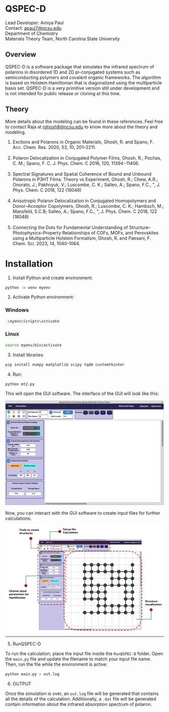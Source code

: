 # QSPEC-D


Lead Developer: Amiya Paul <br>
Contact: apaul7@ncsu.edu <br>
Department of Chemistry <br>
Materials Theory Team, North Carolina State University

## Overview
QSPEC-D is a software package that simulates the infrared spectrum of polarons in disordered 1D and 2D pi-conjugated systems such as semiconducting polymers and covalent organic frameworks. The algorithm  is based on Holstein Hamiltonian that is diagonalized using the  multiparticle basis set. QSPEC-D is a very primitive version still under  development and is not intended for public release or cloning at this time. 

## Theory 

More details about the modeling can be found in these references. Feel free to contact Raja at rghosh8@ncsu.edu to know more about the theory and modeling.

1. Excitons and Polarons in Organic Materials, Ghosh, R. and Spano, F.  Acc. Chem. Res. 2020, 53, 10, 201–2211. <br><br>
2. Polaron Delocalization in Conjugated Polymer Films, Ghosh, R.; Pochas, C. M.; Spano, F. C. J. Phys. Chem. C 2016, 120, 11394−11406. <br><br>
3. Spectral Signatures and Spatial Coherence of Bound and Unbound  Polarons in P3HT Films: Theory vs Experiment, Ghosh, R.; Chew, A.R.;  Onorato, J.; Pakhnyuk, V.; Luscombe, C. K.; Salleo, A.; Spano, F.C., ", J.  Phys. Chem. C 2018, 122 (18048) <br><br>
4. Anisotropic Polaron Delocalization in Conjugated Homopolymers and  Donor–Acceptor Copolymers, Ghosh, R.; Luscombe, C. K.; Hambsch, M.; Mansfeld, S.C.B; Salleo, A.; Spano, F.C., ", J. Phys. Chem. C 2018, 122 (18048) <br><br>
5. Connecting the Dots for Fundamental Understanding of Structure– Photophysics–Property Relationships of COFs, MOFs, and Perovskites using a Multiparticle Holstein Formalism, Ghosh, R. and Paesani, F. Chem. Sci. 2023, 14, 1040-1064.


# Installation

1. Install Python and create environment:

```sh
python -m venv myenv
```

2. Activate Python environment:

### Windows  
```sh
.\myenv\Scripts\activate
```  
### Linux  
```sh
source myenv/bin/activate
```

3. Install libraries:

```sh
pip install numpy matplotlib scipy tqdm customtkinter
```

4. Run:

```sh
python mt2.py
```

This will open the GUI software. The interface of the GUI will look like this:

![openGUI](images/OpenGUI.png)

Now, you can interact with the GUI software to create input files for further calculations.

![openGUI](images/infoGUI.png)

---

5. RunQSPEC-D

To run the calculation, place the input file inside the `RunQSPEC-D` folder. Open the `main.py` file and update the filename to match your input file name. Then, run the file while the environment is active:

```sh
python main.py > out.log
```

6. OUTPUT

Once the simulation is over, an `out.log` file will be generated that contains all the details of the calculation. Additionally, a `.dat` file will be generated contain information about the infrared absorption spectrum of polaron.

